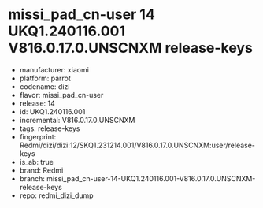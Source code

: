 # missi_pad_cn-user 14 UKQ1.240116.001 V816.0.17.0.UNSCNXM release-keys
- manufacturer: xiaomi
- platform: parrot
- codename: dizi
- flavor: missi_pad_cn-user
- release: 14
- id: UKQ1.240116.001
- incremental: V816.0.17.0.UNSCNXM
- tags: release-keys
- fingerprint: Redmi/dizi/dizi:12/SKQ1.231214.001/V816.0.17.0.UNSCNXM:user/release-keys
- is_ab: true
- brand: Redmi
- branch: missi_pad_cn-user-14-UKQ1.240116.001-V816.0.17.0.UNSCNXM-release-keys
- repo: redmi_dizi_dump
